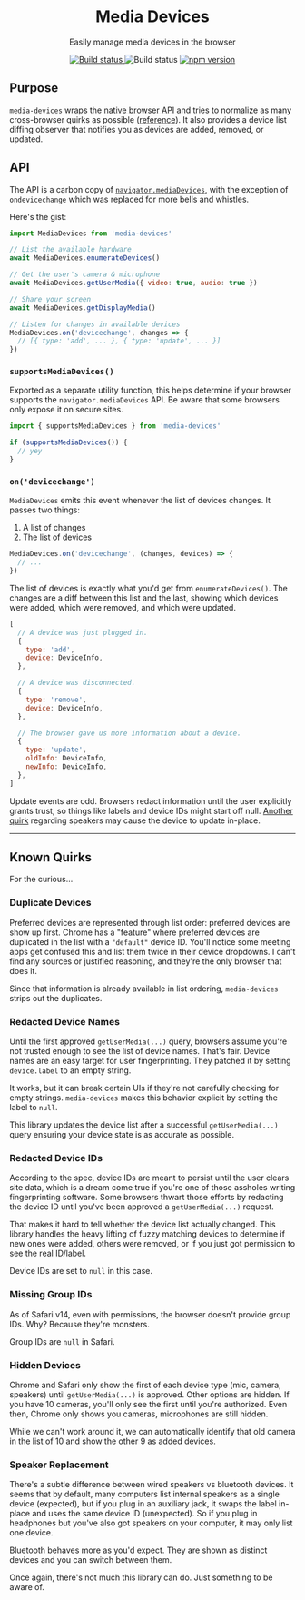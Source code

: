 <div align="center">
  <h1>Media Devices</h1>
  <p>Easily manage media devices in the browser</p>
  
  <div>
    <a href="https://github.com/PsychoLlama/media-devices/actions/workflows/main.yml">
      <img src="https://img.shields.io/github/workflow/status/PsychoLlama/media-devices/CI/main" alt="Build status" />
    </a>
    <img src="https://img.shields.io/npm/types/media-devices" alt="Build status" />
    <a href="https://www.npmjs.com/package/media-devices">
      <img src="https://img.shields.io/npm/v/media-devices" alt="npm version" />
    </a>
  </div>
</div>

## Purpose
`media-devices` wraps the [native browser API](https://developer.mozilla.org/en-US/docs/Web/API/Navigator/mediaDevices) and tries to normalize as many cross-browser quirks as possible ([reference](#known-quirks)). It also provides a device list diffing observer that notifies you as devices are added, removed, or updated.

## API
The API is a carbon copy of [`navigator.mediaDevices`](https://developer.mozilla.org/en-US/docs/Web/API/Navigator/mediaDevices), with the exception of `ondevicechange` which was replaced for more bells and whistles.

Here's the gist:

```js
import MediaDevices from 'media-devices'

// List the available hardware
await MediaDevices.enumerateDevices()

// Get the user's camera & microphone
await MediaDevices.getUserMedia({ video: true, audio: true })

// Share your screen
await MediaDevices.getDisplayMedia()

// Listen for changes in available devices
MediaDevices.on('devicechange', changes => {
  // [{ type: 'add', ... }, { type: 'update', ... }]
})
```

### `supportsMediaDevices()`
Exported as a separate utility function, this helps determine if your browser supports the `navigator.mediaDevices` API. Be aware that some browsers only expose it on secure sites.

```js
import { supportsMediaDevices } from 'media-devices'

if (supportsMediaDevices()) {
  // yey
}
```

### `on('devicechange')`
`MediaDevices` emits this event whenever the list of devices changes. It passes two things:

1. A list of changes
1. The list of devices

```js
MediaDevices.on('devicechange', (changes, devices) => {
  // ...
})
```

The list of devices is exactly what you'd get from `enumerateDevices()`. The changes are a diff between this list and the last, showing which devices were added, which were removed, and which were updated.

```js
[
  // A device was just plugged in.
  {
    type: 'add',
    device: DeviceInfo,
  },

  // A device was disconnected.
  {
    type: 'remove',
    device: DeviceInfo,
  },

  // The browser gave us more information about a device.
  {
    type: 'update',
    oldInfo: DeviceInfo,
    newInfo: DeviceInfo,
  },
]
```

Update events are odd. Browsers redact information until the user explicitly grants trust, so things like labels and device IDs might start off null. [Another quirk](#speaker-replacement) regarding speakers may cause the device to update in-place.

---------------

## Known Quirks
For the curious...

### Duplicate Devices
Preferred devices are represented through list order: preferred devices are show up first. Chrome has a "feature" where preferred devices are duplicated in the list with a `"default"` device ID. You'll notice some meeting apps get confused this and list them twice in their device dropdowns. I can't find any sources or justified reasoning, and they're the only browser that does it.

Since that information is already available in list ordering, `media-devices` strips out the duplicates.

### Redacted Device Names
Until the first approved `getUserMedia(...)` query, browsers assume you're not trusted enough to see the list of device names. That's fair. Device names are an easy target for user fingerprinting. They patched it by setting `device.label` to an empty string.

It works, but it can break certain UIs if they're not carefully checking for empty strings. `media-devices` makes this behavior explicit by setting the label to `null`.

This library updates the device list after a successful `getUserMedia(...)` query ensuring your device state is as accurate as possible.

### Redacted Device IDs
According to the spec, device IDs are meant to persist until the user clears site data, which is a dream come true if you're one of those assholes writing fingerprinting software. Some browsers thwart those efforts by redacting the device ID until you've been approved a `getUserMedia(...)` request.

That makes it hard to tell whether the device list actually changed. This library handles the heavy lifting of fuzzy matching devices to determine if new ones were added, others were removed, or if you just got permission to see the real ID/label.

Device IDs are set to `null` in this case.

### Missing Group IDs
As of Safari v14, even with permissions, the browser doesn't provide group IDs. Why? Because they're monsters.

Group IDs are `null` in Safari.

### Hidden Devices
Chrome and Safari only show the first of each device type (mic, camera, speakers) until `getUserMedia(...)` is approved. Other options are hidden. If you have 10 cameras, you'll only see the first until you're authorized. Even then, Chrome only shows you cameras, microphones are still hidden.

While we can't work around it, we can automatically identify that old camera in the list of 10 and show the other 9 as added devices.

### Speaker Replacement
There's a subtle difference between wired speakers vs bluetooth devices. It seems that by default, many computers list internal speakers as a single device (expected), but if you plug in an auxiliary jack, it swaps the label in-place and uses the same device ID (unexpected). So if you plug in headphones but you've also got speakers on your computer, it may only list one device.

Bluetooth behaves more as you'd expect. They are shown as distinct devices and you can switch between them.

Once again, there's not much this library can do. Just something to be aware of.
